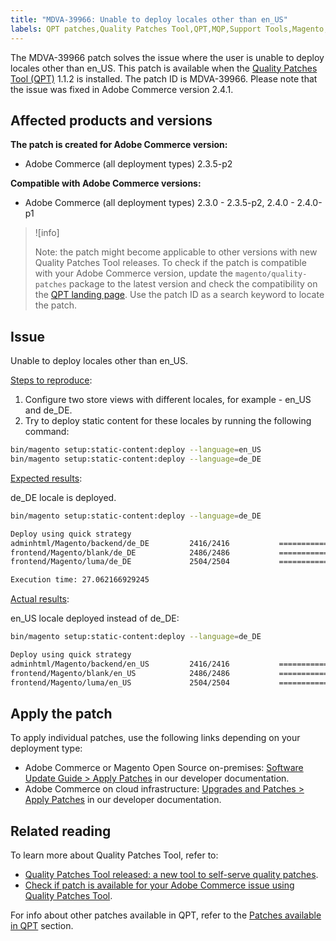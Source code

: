 ```yaml
---
title: "MDVA-39966: Unable to deploy locales other than en_US"
labels: QPT patches,Quality Patches Tool,QPT,MQP,Support Tools,Magento,Adobe Commerce,on-premises,cloud infrastructure,deployment,locales,QPT 1.1.2,2.3.0,2.3.1,2.3.2,2.3.3,2.3.2-p2,2.3.4,2.3.3-p1,2.3.5,2.3.4-p2,2.3.5-p1,2.3.5-p2,2.4.0,2.4.0-p1
---
```


The MDVA-39966 patch solves the issue where the user is unable to deploy locales other than en_US. This patch is available when the [Quality Patches Tool (QPT)](https://support.magento.com/hc/en-us/articles/360047139492) 1.1.2 is installed. The patch ID is MDVA-39966. Please note that the issue was fixed in Adobe Commerce version 2.4.1.

## Affected products and versions

**The patch is created for Adobe Commerce version:**

* Adobe Commerce (all deployment types) 2.3.5-p2

**Compatible with Adobe Commerce versions:**

* Adobe Commerce (all deployment types) 2.3.0 - 2.3.5-p2, 2.4.0 - 2.4.0-p1

>![info]
>
>Note: the patch might become applicable to other versions with new Quality Patches Tool releases. To check if the patch is compatible with your Adobe Commerce version, update the `magento/quality-patches` package to the latest version and check the compatibility on the [QPT landing page](https://devdocs.magento.com/quality-patches/tool.html#patch-grid). Use the patch ID as a search keyword to locate the patch.

## Issue

Unable to deploy locales other than en_US.

<ins>Steps to reproduce</ins>:

1. Configure two store views with different locales, for example - en_US and de_DE.
1. Try to deploy static content for these locales by running the following command:

```bash
bin/magento setup:static-content:deploy --language=en_US
bin/magento setup:static-content:deploy --language=de_DE
```

<ins>Expected results</ins>:

de_DE locale is deployed.
```bash
bin/magento setup:static-content:deploy --language=de_DE

Deploy using quick strategy
adminhtml/Magento/backend/de_DE         2416/2416           ============================ 100%   9 secs              
frontend/Magento/blank/de_DE            2486/2486           ============================ 100%   7 secs              
frontend/Magento/luma/de_DE             2504/2504           ============================ 100%   8 secs

Execution time: 27.062166929245
```

<ins>Actual results</ins>:

en_US locale deployed instead of de_DE:
```bash
bin/magento setup:static-content:deploy --language=de_DE

Deploy using quick strategy
adminhtml/Magento/backend/en_US         2416/2416           ============================ 100%   2 secs              
frontend/Magento/blank/en_US            2486/2486           ============================ 100%   1 sec               
frontend/Magento/luma/en_US             2504/2504           ============================ 100%   2 secs
```
## Apply the patch

To apply individual patches, use the following links depending on your deployment type:

* Adobe Commerce or Magento Open Source on-premises: [Software Update Guide > Apply Patches](https://devdocs.magento.com/guides/v2.4/comp-mgr/patching/mqp.html) in our developer documentation.
* Adobe Commerce on cloud infrastructure: [Upgrades and Patches > Apply Patches](https://devdocs.magento.com/cloud/project/project-patch.html) in our developer documentation.

## Related reading

To learn more about Quality Patches Tool, refer to:

* [Quality Patches Tool released: a new tool to self-serve quality patches](https://support.magento.com/hc/en-us/articles/360047139492).
* [Check if patch is available for your Adobe Commerce issue using Quality Patches Tool](https://support.magento.com/hc/en-us/articles/360047125252).

For info about other patches available in QPT, refer to the [Patches available in QPT](https://support.magento.com/hc/en-us/sections/360010506631-Patches-available-in-MQP-tool-) section.
